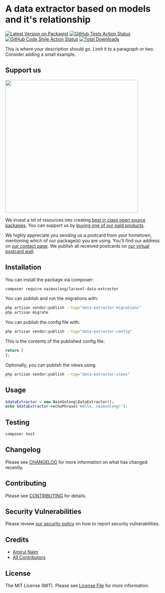 # A data extractor based on models and it's relationship

[![Latest Version on Packagist](https://img.shields.io/packagist/v/naimsolong/laravel-data-extractor.svg?style=flat-square)](https://packagist.org/packages/naimsolong/laravel-data-extractor)
[![GitHub Tests Action Status](https://img.shields.io/github/actions/workflow/status/naimsolong/laravel-data-extractor/run-tests.yml?branch=main&label=tests&style=flat-square)](https://github.com/naimsolong/laravel-data-extractor/actions?query=workflow%3Arun-tests+branch%3Amain)
[![GitHub Code Style Action Status](https://img.shields.io/github/actions/workflow/status/naimsolong/laravel-data-extractor/fix-php-code-style-issues.yml?branch=main&label=code%20style&style=flat-square)](https://github.com/naimsolong/laravel-data-extractor/actions?query=workflow%3A"Fix+PHP+code+style+issues"+branch%3Amain)
[![Total Downloads](https://img.shields.io/packagist/dt/naimsolong/laravel-data-extractor.svg?style=flat-square)](https://packagist.org/packages/naimsolong/laravel-data-extractor)

This is where your description should go. Limit it to a paragraph or two. Consider adding a small example.

## Support us

[<img src="https://github-ads.s3.eu-central-1.amazonaws.com/data-extractor.jpg?t=1" width="419px" />](https://spatie.be/github-ad-click/data-extractor)

We invest a lot of resources into creating [best in class open source packages](https://spatie.be/open-source). You can support us by [buying one of our paid products](https://spatie.be/open-source/support-us).

We highly appreciate you sending us a postcard from your hometown, mentioning which of our package(s) you are using. You'll find our address on [our contact page](https://spatie.be/about-us). We publish all received postcards on [our virtual postcard wall](https://spatie.be/open-source/postcards).

## Installation

You can install the package via composer:

```bash
composer require naimsolong/laravel-data-extractor
```

You can publish and run the migrations with:

```bash
php artisan vendor:publish --tag="data-extractor-migrations"
php artisan migrate
```

You can publish the config file with:

```bash
php artisan vendor:publish --tag="data-extractor-config"
```

This is the contents of the published config file:

```php
return [
];
```

Optionally, you can publish the views using

```bash
php artisan vendor:publish --tag="data-extractor-views"
```

## Usage

```php
$dataExtractor = new NaimSolong\DataExtractor();
echo $dataExtractor->echoPhrase('Hello, naimsolong!');
```

## Testing

```bash
composer test
```

## Changelog

Please see [CHANGELOG](CHANGELOG.md) for more information on what has changed recently.

## Contributing

Please see [CONTRIBUTING](CONTRIBUTING.md) for details.

## Security Vulnerabilities

Please review [our security policy](../../security/policy) on how to report security vulnerabilities.

## Credits

- [Amirul Naim](https://github.com/naimsolong)
- [All Contributors](../../contributors)

## License

The MIT License (MIT). Please see [License File](LICENSE.md) for more information.
